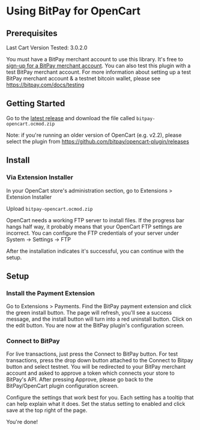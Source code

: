 # Using BitPay for OpenCart
## Prerequisites
Last Cart Version Tested: 3.0.2.0

You must have a BitPay merchant account to use this library.  It's free to [sign-up for a BitPay merchant account](https://bitpay.com/start).
You can also test this plugin with a test BitPay merchant account. For more information about setting up a test BitPay merchant account & a testnet bitcoin wallet, please see https://bitpay.com/docs/testing

## Getting Started
Go to the [latest release](https://github.com/bitpay/opencart3-plugin/releases/latest) and download the file called `bitpay-opencart.ocmod.zip`

Note: if you're running an older version of OpenCart (e.g. v2.2), please select the plugin from https://github.com/bitpay/opencart-plugin/releases


## Install
### Via Extension Installer
In your OpenCart store's administration section, go to Extensions > Extension Installer

Upload `bitpay-opencart.ocmod.zip`

OpenCart needs a working FTP server to install files. If the progress bar hangs half way, it probably means that your OpenCart FTP settings are incorrect. You can configure the FTP credentials of your server under System -> Settings -> FTP

After the installation indicates it's successful, you can continue with the setup.

## Setup
### Install the Payment Extension
Go to Extensions > Payments.
Find the BitPay payment extension and click the green install button. The page will refresh, you'll see a success message, and the install button will turn into a red uninstall button.
Click on the edit button.  You are now at the BitPay plugin's configuration screen.

### Connect to BitPay
For live transactions, just press the Connect to BitPay button.  For test transactions, press the drop down button attached to the Connect to Bitpay button and select testnet.
You will be redirected to your BitPay merchant account and asked to approve a token which connects your store to BitPay's API.
After pressing Approve, please go back to the BitPay/OpenCart plugin configuration screen.

Configure the settings that work best for you.  Each setting has a tooltip that can help explain what it does.
Set the status setting to enabled and click save at the top right of the page.

You're done!
